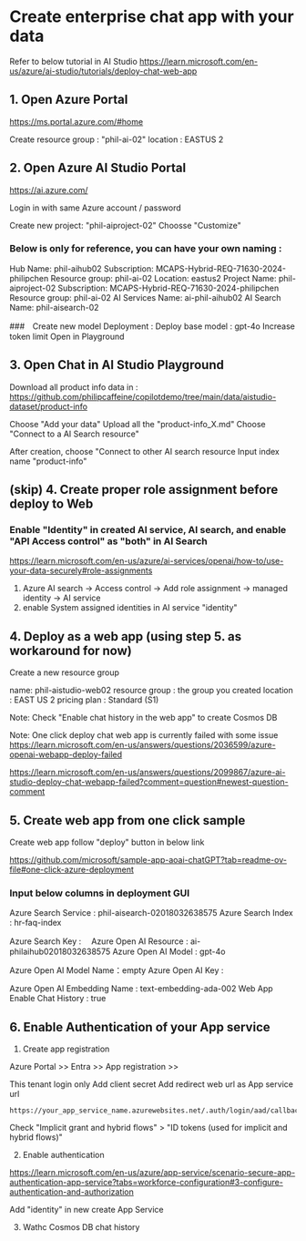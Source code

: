 
# Create enterprise chat app with your data 

Refer to below tutorial in AI Studio 
https://learn.microsoft.com/en-us/azure/ai-studio/tutorials/deploy-chat-web-app


## 1. Open Azure Portal 

https://ms.portal.azure.com/#home

Create resource group : "phil-ai-02" 
    location : EASTUS 2 


## 2. Open Azure AI Studio Portal 

https://ai.azure.com/ 

Login in with same Azure account / password 

Create new project:  "phil-aiproject-02"
Choosse "Customize"

### Below is only for reference, you can have your own naming : 

Hub
Name: phil-aihub02
Subscription: MCAPS-Hybrid-REQ-71630-2024-philipchen
Resource group: phil-ai-02
Location: eastus2
Project
Name: phil-aiproject-02
Subscription: MCAPS-Hybrid-REQ-71630-2024-philipchen
Resource group: phil-ai-02
AI Services
Name: ai-phil-aihub02
AI Search
Name: phil-aisearch-02


###　Create new model Deployment : 
    Deploy base model : gpt-4o
    Increase token limit 
    Open in Playground
    

## 3. Open Chat in AI Studio Playground 

Download all product info data in : 
https://github.com/philipcaffeine/copilotdemo/tree/main/data/aistudio-dataset/product-info

Choose "Add your data" 
Upload all the "product-info_X.md" 
Choose "Connect to a AI Search resource" 

After creation, choose "Connect to other AI search resource
Input index name "product-info"


## (skip) 4. Create proper role assignment before deploy to Web

### Enable "Identity" in created AI service, AI search, and enable "API Access control" as "both" in AI Search 

https://learn.microsoft.com/en-us/azure/ai-services/openai/how-to/use-your-data-securely#role-assignments

1. Azure AI search -> Access control -> Add role assignment  -> managed identity -> AI service 
2. enable System assigned identities in AI service "identity"


## 4. Deploy as a web app (using step 5. as workaround for now)

Create a new resource group 

name: phil-aistudio-web02
resource group : the group you created
location : EAST US 2 
pricing plan : Standard (S1)

Note: Check "Enable chat history in the web app" to create Cosmos DB 

Note: One click deploy chat web app is currently failed with some issue 
https://learn.microsoft.com/en-us/answers/questions/2036599/azure-openai-webapp-deploy-failed

https://learn.microsoft.com/en-us/answers/questions/2099867/azure-ai-studio-deploy-chat-webapp-failed?comment=question#newest-question-comment



## 5. Create web app from one click sample 

Create web app follow "deploy" button in below link 

https://github.com/microsoft/sample-app-aoai-chatGPT?tab=readme-ov-file#one-click-azure-deployment


### Input below columns in deployment GUI

Azure Search Service : phil-aisearch-02018032638575
Azure Search Index : hr-faq-index

Azure Search Key :　
Azure Open AI Resource : ai-philaihub02018032638575
Azure Open AI Model : gpt-4o

Azure Open AI Model Name：empty 
Azure Open AI Key : 

Azure Open AI Embedding Name : text-embedding-ada-002
Web App Enable Chat History  : true


## 6. Enable Authentication of your App service 

1. Create app registration

Azure Portal >> Entra >> App registration >> 

This tenant login only 
Add client secret 
Add redirect web url as App service url 

    https://your_app_service_name.azurewebsites.net/.auth/login/aad/callback

Check "Implicit grant and hybrid flows" > "ID tokens (used for implicit and hybrid flows)"



2. Enable authentication 

https://learn.microsoft.com/en-us/azure/app-service/scenario-secure-app-authentication-app-service?tabs=workforce-configuration#3-configure-authentication-and-authorization

Add "identity" in new create App Service

3. Wathc Cosmos DB chat history 


